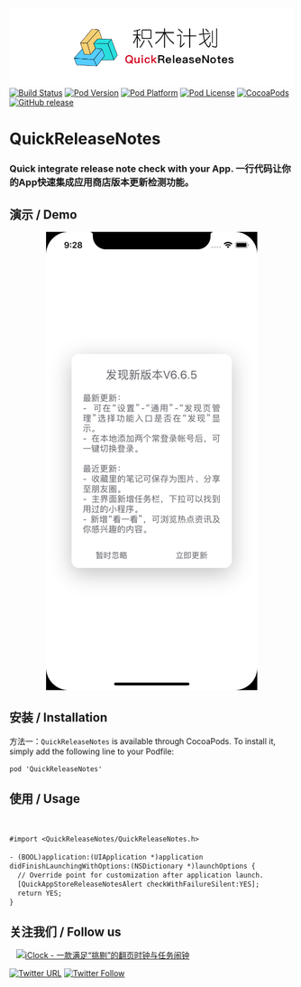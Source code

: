![logo](logo.png)
[![Build Status](http://img.shields.io/travis/pcjbird/QuickReleaseNotes/master.svg?style=flat)](https://travis-ci.org/pcjbird/QuickReleaseNotes)
[![Pod Version](http://img.shields.io/cocoapods/v/QuickReleaseNotes.svg?style=flat)](http://cocoadocs.org/docsets/QuickReleaseNotes/)
[![Pod Platform](http://img.shields.io/cocoapods/p/QuickReleaseNotes.svg?style=flat)](http://cocoadocs.org/docsets/QuickReleaseNotes/)
[![Pod License](http://img.shields.io/cocoapods/l/QuickReleaseNotes.svg?style=flat)](https://www.apache.org/licenses/LICENSE-2.0.html)
[![CocoaPods](https://img.shields.io/cocoapods/at/QuickReleaseNotes.svg)](https://github.com/pcjbird/QuickReleaseNotes)
[![GitHub release](https://img.shields.io/github/release/pcjbird/QuickReleaseNotes.svg)](https://github.com/pcjbird/QuickReleaseNotes/releases)

# QuickReleaseNotes
### Quick integrate release note check with your App. 一行代码让你的App快速集成应用商店版本更新检测功能。


## 演示 / Demo

<p align="center"><img src="demo.jpg" title="demo"></p>


##  安装 / Installation

方法一：`QuickReleaseNotes` is available through CocoaPods. To install it, simply add the following line to your Podfile:

```
pod 'QuickReleaseNotes'
```

## 使用 / Usage
  
```
#import <QuickReleaseNotes/QuickReleaseNotes.h>

- (BOOL)application:(UIApplication *)application didFinishLaunchingWithOptions:(NSDictionary *)launchOptions {
  // Override point for customization after application launch.
  [QuickAppStoreReleaseNotesAlert checkWithFailureSilent:YES];
  return YES;
}
```


## 关注我们 / Follow us
  
<a href="https://itunes.apple.com/cn/app/iclock-一款满足-挑剔-的翻页时钟与任务闹钟/id1128196970?pt=117947806&ct=com.github.pcjbird.QuickReleaseNotes&mt=8"><img src="https://github.com/pcjbird/AssetsExtractor/raw/master/iClock.gif" width="400" title="iClock - 一款满足“挑剔”的翻页时钟与任务闹钟"></a>    

[![Twitter URL](https://img.shields.io/twitter/url/http/shields.io.svg?style=social)](https://twitter.com/intent/tweet?text=https://github.com/pcjbird/QuickReleaseNotes)
[![Twitter Follow](https://img.shields.io/twitter/follow/pcjbird.svg?style=social)](https://twitter.com/pcjbird)
